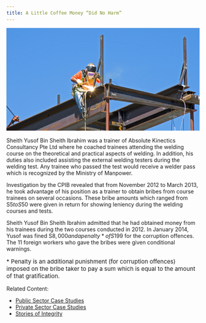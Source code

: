 ```yaml
---
title: A Little Coffee Money “Did No Harm”
---
```


<img src="/images/case/case_pte_coffee-money1.jpg" alt="A Little Coffee Money Did No Harm">

Sheith Yusof Bin Sheith Ibrahim was a trainer of Absolute Kinectics Consultancy Pte Ltd where he coached trainees attending the welding course on the theoretical and practical aspects of welding. In addition, his duties also included assisting the external welding testers during the welding test.  Any trainee who passed the test would receive a welder pass which is recognized by the Ministry of Manpower.

Investigation by the CPIB revealed that from November 2012 to March 2013, he took advantage of his position as a trainer to obtain bribes from course trainees on several occasions. These bribe amounts which ranged from S$5 to S$50 were given in return for showing leniency during the welding courses and tests.

Sheith Yusof Bin Sheith Ibrahim admitted that he had obtained money from his trainees during the two courses conducted in 2012. In January 2014, Yusof was fined S$8,000 and a penalty* of S$199 for the corruption offences. The 11 foreign workers who gave the bribes were given conditional warnings.

<p style="font-size:15px">* Penalty is an additional punishment (for corruption offences) imposed on the bribe taker to pay a sum which is equal to the amount of that gratification.</p>


Related Content:

* [Public Sector Case Studies](/about-corruption/case-studies/public-sector/)
* [Private Sector Case Studies](/about-corruption/case-studies/private-sector/)
* [Stories of Integrity](/about-corruption/case-studies/stories-of-integrity/)

